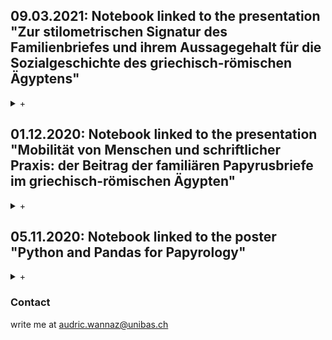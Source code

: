## 09.03.2021: Notebook linked to the presentation "Zur stilometrischen Signatur des Familienbriefes und ihrem Aussagegehalt für die Sozialgeschichte des griechisch-römischen Ägyptens"

<details>
  <summary>+</summary>
  
--coming soon--
</details>


## 01.12.2020: Notebook linked to the presentation "Mobilität von Menschen und schriftlicher Praxis: der Beitrag der familiären Papyrusbriefe im griechisch-römischen Ägypten"

<details>
  <summary>+</summary>
  
--coming soon--
</details>

## 05.11.2020: Notebook linked to the poster "Python and Pandas for Papyrology"


<details>
  <summary>+</summary>
Click [HERE](https://github.com/AudricWannaz/Notebooks) to access the interactive notebook of the Network Analysis!

<embed src="https://audricwannaz.github.io/Python and Pandas for Papyrology_ Towards a Stylometry of Family Letters from Roman Egypt.pdf" width="1080px" height="1536px"/>
</details>



### Contact

write me at audric.wannaz@unibas.ch
